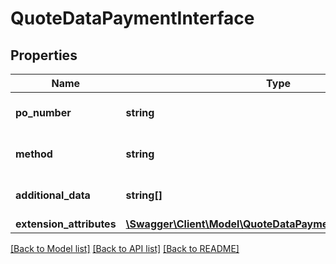 # QuoteDataPaymentInterface

## Properties
Name | Type | Description | Notes
------------ | ------------- | ------------- | -------------
**po_number** | **string** | Purchase order number | [optional] 
**method** | **string** | Payment method code | 
**additional_data** | **string[]** | Payment additional details | [optional] 
**extension_attributes** | [**\Swagger\Client\Model\QuoteDataPaymentExtensionInterface**](QuoteDataPaymentExtensionInterface.md) |  | [optional] 

[[Back to Model list]](../README.md#documentation-for-models) [[Back to API list]](../README.md#documentation-for-api-endpoints) [[Back to README]](../README.md)


